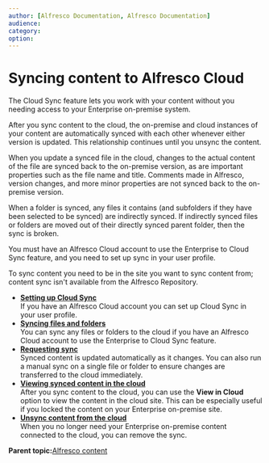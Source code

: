 ```yaml
---
author: [Alfresco Documentation, Alfresco Documentation]
audience: 
category: 
option: 
---
```


# Syncing content to Alfresco Cloud

The Cloud Sync feature lets you work with your content without you needing access to your Enterprise on-premise system.

After you sync content to the cloud, the on-premise and cloud instances of your content are automatically synced with each other whenever either version is updated. This relationship continues until you unsync the content.

When you update a synced file in the cloud, changes to the actual content of the file are synced back to the on-premise version, as are important properties such as the file name and title. Comments made in Alfresco, version changes, and more minor properties are not synced back to the on-premise version.

When a folder is synced, any files it contains \(and subfolders if they have been selected to be synced\) are indirectly synced. If indirectly synced files or folders are moved out of their directly synced parent folder, then the sync is broken.

You must have an Alfresco Cloud account to use the Enterprise to Cloud Sync feature, and you need to set up sync in your user profile.

To sync content you need to be in the site you want to sync content from; content sync isn't available from the Alfresco Repository.

  

-   **[Setting up Cloud Sync](../tasks/sync-setup.md)**  
If you have an Alfresco Cloud account you can set up Cloud Sync in your user profile.
-   **[Syncing files and folders](../tasks/sync-content.md)**  
You can sync any files or folders to the cloud if you have an Alfresco Cloud account to use the Enterprise to Cloud Sync feature.
-   **[Requesting sync](../tasks/sync-request.md)**  
Synced content is updated automatically as it changes. You can also run a manual sync on a single file or folder to ensure changes are transferred to the cloud immediately.
-   **[Viewing synced content in the cloud](../tasks/sync-view.md)**  
After you sync content to the cloud, you can use the **View in Cloud** option to view the content in the cloud site. This can be especially useful if you locked the content on your Enterprise on-premise site.
-   **[Unsync content from the cloud](../tasks/unsync-content.md)**  
When you no longer need your Enterprise on-premise content connected to the cloud, you can remove the sync.

**Parent topic:**[Alfresco content](../concepts/library-intro.md)

